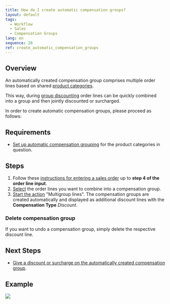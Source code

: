 ```yaml
---
title: How do I create automatic compensation groups?
layout: default
tags:
  - Workflow
  - Sales
  - Compensation Groups
lang: en
sequence: 20
ref: create_automatic_compensation_groups
---
```


## Overview
An automatically created compensation group comprises multiple order lines based on shared [product categories](NewProductCategory).

This way, during [group discounting](Order_line_group_discount) order lines can be quickly combined into a group and then jointly discounted or surcharged.

In order to create automatic compensation groups, please proceed as follows:

## Requirements
- [Set up automatic compensation grouping](Automatic_compensation_groups_setup) for the product categories in question.

## Steps
1. Follow these [instructions for entering a sales order](SalesOrder_recording) up to **step 4 of the order line input**.
1. [Select](RecordSelection) the order lines you want to combine into a compensation group.
1. [Start the action](StartAction) "Multigroup lines". The compensation groups are created automatically and displayed as additional discount lines with the **Compensation Type** *Discount*.

### Delete compensation group
If you want to undo a compensation group, simply delete the respective discount line.

## Next Steps
- [Give a discount or surcharge on the automatically created compensation group](Order_line_group_discount).

## Example
![](assets/AutomaticGroupDiscounts.gif)
